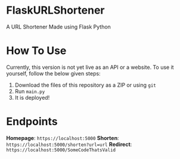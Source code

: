 # FlaskURLShortener
A URL Shortener Made using Flask Python

# How To Use
Currently, this version is not yet live as an API or a website.
To use it yourself, follow the below given steps:
1. Download the files of this repository as a ZIP or using `git`
2. Run `main.py`
3. It is deployed!

# Endpoints
**Homepage**: `https://localhost:5000`
**Shorten**: `https://localhost:5000/shorten?url=url`
**Redirect**: `https://localhost:5000/SomeCodeThatsValid`
